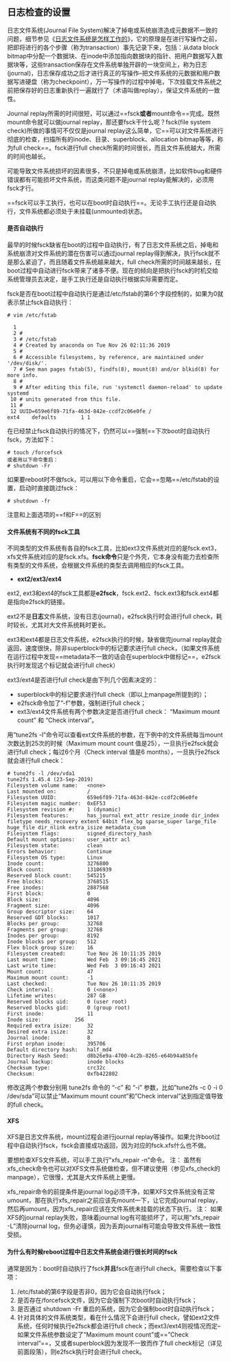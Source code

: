 ## 日志检查的设置

日志文件系统(Journal File System)解决了掉电或系统崩溃造成元数据不一致的问题，细节参见《[日志文件系统是怎样工作的](http://linuxperf.com/?p=153)》，它的原理是在进行写操作之前，把即将进行的各个步骤（称为transaction）事先记录下来，包括：从data block bitmap中分配一个数据块、在inode中添加指向数据块的指针、把用户数据写入数据块等，这些transaction保存在文件系统单独开辟的一块空间上，称为日志(journal)，日志保存成功之后才进行真正的写操作–把文件系统的元数据和用户数据写进硬盘（称为checkpoint），万一写操作的过程中掉电，下次挂载文件系统之前把保存好的日志重新执行一遍就行了（术语叫做replay），保证文件系统的一致性。

Journal replay所需的时间很短，可以通过==fsck**或者**mount命令==完成。既然mount命令就可以做journal replay，那还要fsck干什么呢？fsck(file system check)所做的事情可不仅仅是journal replay这么简单，它==可以对文件系统进行彻底的检查，扫描所有的inode、目录、superblock、allocation bitmap等等，称为full check==。fsck进行full check所需的时间很长，而且文件系统越大，所需的时间也越长。

可能导致文件系统损坏的因素很多，不只是掉电或系统崩溃，比如软件bug和硬件错误都有可能损坏文件系统，而这类问题不是journal replay能解决的，必须用fsck才行。

==fsck可以手工执行，也可以在boot时自动执行==。无论手工执行还是自动执行，文件系统都必须处于未挂载(unmounted)状态。

#### 是否自动执行

最早的时候fsck缺省在boot的过程中自动执行，有了日志文件系统之后，掉电和系统崩溃对文件系统的潜在伤害可以通过journal replay得到解决，执行fsck就不是那么紧迫了，而且随着文件系统越来越大，full check所需的时间越来越长，在boot过程中自动进行fsck带来了诸多不便。现在的倾向是把执行fsck的时机交给系统管理员去决定，是手工执行还是自动执行根据实际需要而定。

fsck是否在boot过程中自动执行是通过/etc/fstab的第6个字段控制的，如果为0就表示禁止fsck自动执行：

```
# vim /etc/fstab 

  1 
  2 #
  3 # /etc/fstab
  4 # Created by anaconda on Tue Nov 26 02:11:36 2019
  5 #
  6 # Accessible filesystems, by reference, are maintained under '/dev/disk/'.
  7 # See man pages fstab(5), findfs(8), mount(8) and/or blkid(8) for more info.
  8 #
  9 # After editing this file, run 'systemctl daemon-reload' to update systemd
 10 # units generated from this file.
 11 #
 12 UUID=659e6f89-71fa-463d-842e-ccdf2c06e0fe /                       ext4    defaults        1 1

```

在已经禁止fsck自动执行的情况下，仍然可以==强制==下次boot时自动执行fsck，方法如下：

```
# touch /forcefsck
或者用以下命令重启：
# shutdown -Fr
```



如果要reboot时不做fsck，可以用以下命令重启，它会==忽略==/etc/fstab的设置，启动时直接跳过fsck：

```
# shutdown -fr
```

注意和上面选项的==f和F==的区别

#### 文件系统有不同的fsck工具

不同类型的文件系统有各自的fsck工具，比如ext3文件系统对应的是fsck.ext3，xfs文件系统对应的是fsck.xfs。**fsck命令**只是个外壳，它本身没有能力去检查所有类型的文件系统，会根据文件系统的类型去调用相应的fsck工具。

- **ext2/ext3/ext4**

ext2, ext3和ext4的fsck工具都是**e2fsck**，fsck.ext2、fsck.ext3和fsck.ext4都是指向e2fsck的链接。

ext2不是**日志**文件系统，没有日志(journal)，e2fsck执行时会进行full check，耗时较长，尤其对大文件系统耗时更长。

ext3和ext4都是日志文件系统，e2fsck执行的时候，缺省做完journal replay就会返回，速度很快，除非superblock中的标记要求进行full check，（如果文件系统在运行过程中发现==metadata不一致的话会在superblock中做标记==，e2fsck执行时发现这个标记就会进行full check）

ext3/ext4是否进行full check是由下列几个因素决定的：

- superblock中的标记要求进行full check（即以上manpage所提到的）；
- e2fsck命令加了”-f”参数，强制进行full check；
- ext3/ext4文件系统有两个参数决定是否进行full check：
  “Maximum mount count” 和 “Check interval”。

用”tune2fs -l”命令可以查看ext文件系统的参数，在下例中的文件系统每当mount次数达到25次的时候（Maximum mount count 值是25），一旦执行e2fsck就会进行full check；每过6个月（Check interval 值是6 months），一旦执行e2fsck就会进行full check：

```
# tune2fs -l /dev/vda1
tune2fs 1.45.4 (23-Sep-2019)
Filesystem volume name:   <none>
Last mounted on:          /
Filesystem UUID:          659e6f89-71fa-463d-842e-ccdf2c06e0fe
Filesystem magic number:  0xEF53
Filesystem revision #:    1 (dynamic)
Filesystem features:      has_journal ext_attr resize_inode dir_index filetype needs_recovery extent 64bit flex_bg sparse_super large_file huge_file dir_nlink extra_isize metadata_csum
Filesystem flags:         signed_directory_hash 
Default mount options:    user_xattr acl
Filesystem state:         clean
Errors behavior:          Continue
Filesystem OS type:       Linux
Inode count:              3276800
Block count:              13106939
Reserved block count:     545215
Free blocks:              3768515
Free inodes:              2887568
First block:              0
Block size:               4096
Fragment size:            4096
Group descriptor size:    64
Reserved GDT blocks:      1017
Blocks per group:         32768
Fragments per group:      32768
Inodes per group:         8192
Inode blocks per group:   512
Flex block group size:    16
Filesystem created:       Tue Nov 26 10:11:35 2019
Last mount time:          Wed Feb  3 09:16:45 2021
Last write time:          Wed Feb  3 09:16:43 2021
Mount count:              47
Maximum mount count:      -1
Last checked:             Tue Nov 26 10:11:35 2019
Check interval:           0 (<none>)
Lifetime writes:          287 GB
Reserved blocks uid:      0 (user root)
Reserved blocks gid:      0 (group root)
First inode:              11
Inode size:	          256
Required extra isize:     32
Desired extra isize:      32
Journal inode:            8
First orphan inode:       395706
Default directory hash:   half_md4
Directory Hash Seed:      d8b26e9a-4700-4c2b-8265-e64b94a85bfe
Journal backup:           inode blocks
Checksum type:            crc32c
Checksum:                 0xfb422802

```

修改这两个参数分别用 tune2fs 命令的 “-c” 和 “-i” 参数，比如”tune2fs -c 0 -i 0 /dev/sda”可以禁止”Maximum mount count”和”Check interval”达到指定值导致的full check。

#### XFS

XFS是日志文件系统，mount过程会进行journal replay等操作。如果允许boot过程中自动执行fsck，fsck会直接成功返回，因为对应的fsck.xfs什么也不做。

要想检查XFS文件系统，可以手工执行”xfs_repair -n”命令。
注：
虽然有xfs_check命令也可以对XFS文件系统做检查，但不建议使用（参见xfs_check的manpage），它很慢，尤其是大文件系统上更慢。

xfs_repair命令的前提条件是journal log必须干净，如果XFS文件系统没有正常umount，那在执行xfs_repair之前应该先mount一下，让它完成journal replay，然后再umount，因为xfs_repair应该在文件系统未挂载的状态下执行。
注：
如果XFS的journal replay失败，意味着journal log有可能损坏了，可以用”xfs_repair -L”清除journal log，但务必谨慎，因为丢弃journal有可能会导致文件系统一致性受损。

#### 为什么有时候reboot过程中日志文件系统会进行很长时间的fsck

通常是因为：boot时自动执行了fsck**并且**fsck在进行full check。需要检查以下事项：

1. /etc/fstab的第6字段是否非0，因为它会自动执行fsck；
2. 是否存在/forcefsck文件，因为它会强制下次boot时自动执行fsck；
3. 是否通过 shutdown -Fr 重启的系统，因为它会强制boot时自动执行fsck；
4. 针对具体的文件系统类型，看在什么情况下会进行full check，譬如ext2文件系统，任何时候执行e2fsck都会进行full check；而ext3/ext4则视情况而定–如果文件系统参数设定了”Maximum mount count”或==”Check interval”==，又或者superblock因为发现不一致而作了full check标记（详见前面段落），则e2fsck执行时会进行full check。
